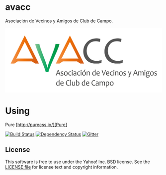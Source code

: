 avacc
==== 
Asociación de Vecinos y Amigos de Club de Campo.

![avacc](https://github.com/RubenCastroBuzon/avacc/blob/master/images/__avacc-logo-texto.png?raw=true)


# Using
Pure
[http://purecss.io/][Pure]

[![Build Status](http://img.shields.io/travis/yahoo/pure.svg?style=flat)][Build Status]
[![Dependency Status](https://david-dm.org/yahoo/pure/dev-status.svg)](https://david-dm.org/yahoo/pure?type=dev)
[![Gitter](https://badges.gitter.im/Join%20Chat.svg)](https://gitter.im/yahoo/pure?utm_source=badge&utm_medium=badge&utm_campaign=pr-badge&utm_content=badge)


[Pure]: http://purecss.io/
[Bower]: http://bower.io/
[Build Status]: https://travis-ci.org/yahoo/pure
[customize]: http://purecss.io/customize/


License
-------

This software is free to use under the Yahoo! Inc. BSD license.
See the [LICENSE file][] for license text and copyright information.

[LICENSE file]: https://github.com/RubenCastroBuzon/avacc/blob/master/LICENSE.md
